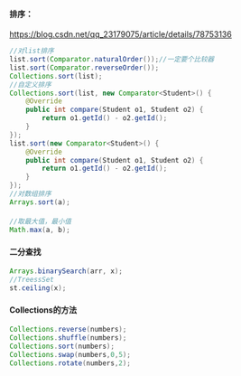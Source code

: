 #### 排序：

https://blog.csdn.net/qq_23179075/article/details/78753136

```java
//对list排序
list.sort(Comparator.naturalOrder());//一定要个比较器
list.sort(Comparator.reverseOrder());
Collections.sort(list);
//自定义排序
Collections.sort(list, new Comparator<Student>() {
    @Override
    public int compare(Student o1, Student o2) {
        return o1.getId() - o2.getId();
    }
});
list.sort(new Comparator<Student>() {
    @Override
    public int compare(Student o1, Student o2) {
        return o1.getId() - o2.getId();
    }
});
//对数组排序
Arrays.sort(a);
```

#### 

```java
//取最大值，最小值
Math.max(a, b);
```

#### 二分查找

```java
Arrays.binarySearch(arr, x);
//TreessSet
st.ceiling(x);

```

#### Collections的方法

```java
Collections.reverse(numbers);
Collections.shuffle(numbers);
Collections.sort(numbers);
Collections.swap(numbers,0,5);
Collections.rotate(numbers,2);

```


